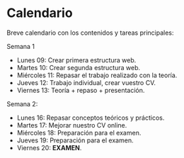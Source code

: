 # Calendario
Breve calendario con los contenidos y tareas principales:

Semana 1
- Lunes 09: Crear primera estructura web.
- Martes 10: Crear segunda estructura web.
- Miércoles 11: Repasar el trabajo realizado con la teoría.
- Jueves 12: Trabajo individual, crear vuestro CV.
- Viernes 13: Teoría + repaso + presentación.

Semana 2:
- Lunes 16: Repasar conceptos teóricos y prácticos.
- Martes 17: Mejorar nuestro CV online.
- Miércoles 18: Preparación para el examen.
- Jueves 19: Preparación para el examen.
- Viernes 20: **EXAMEN**.
